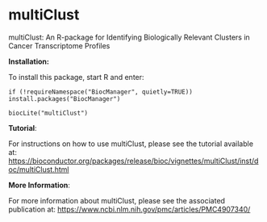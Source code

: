 # multiClust

multiClust: An R-package for Identifying Biologically Relevant Clusters in Cancer Transcriptome Profiles

__Installation:__

To install this package, start R and enter:

`if (!requireNamespace("BiocManager", quietly=TRUE))`
    `install.packages("BiocManager")`

`biocLite("multiClust")`

__Tutorial__:

For instructions on how to use multiClust, please see the tutorial available at: https://bioconductor.org/packages/release/bioc/vignettes/multiClust/inst/doc/multiClust.html

__More Information__:

For more information about multiClust, please see the associated publication at:
https://www.ncbi.nlm.nih.gov/pmc/articles/PMC4907340/
